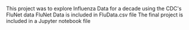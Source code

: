 This project was to explore Influenza Data for a decade using the CDC's FluNet data
FluNet Data is included in FluData.csv file
The final project is included in a Jupyter notebook file
